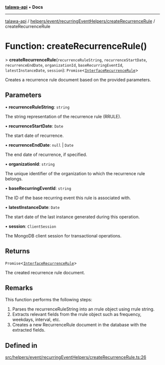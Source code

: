 [**talawa-api**](../../../../../README.md) • **Docs**

***

[talawa-api](../../../../../modules.md) / [helpers/event/recurringEventHelpers/createRecurrenceRule](../README.md) / createRecurrenceRule

# Function: createRecurrenceRule()

\> **createRecurrenceRule**(`recurrenceRuleString`, `recurrenceStartDate`, `recurrenceEndDate`, `organizationId`, `baseRecurringEventId`, `latestInstanceDate`, `session`): `Promise`\<[`InterfaceRecurrenceRule`](../../../../../models/RecurrenceRule/interfaces/InterfaceRecurrenceRule.md)\>

Creates a recurrence rule document based on the provided parameters.

## Parameters

• **recurrenceRuleString**: `string`

The string representation of the recurrence rule (RRULE).

• **recurrenceStartDate**: `Date`

The start date of recurrence.

• **recurrenceEndDate**: `null` \| `Date`

The end date of recurrence, if specified.

• **organizationId**: `string`

The unique identifier of the organization to which the recurrence rule belongs.

• **baseRecurringEventId**: `string`

The ID of the base recurring event this rule is associated with.

• **latestInstanceDate**: `Date`

The start date of the last instance generated during this operation.

• **session**: `ClientSession`

The MongoDB client session for transactional operations.

## Returns

`Promise`\<[`InterfaceRecurrenceRule`](../../../../../models/RecurrenceRule/interfaces/InterfaceRecurrenceRule.md)\>

The created recurrence rule document.

## Remarks

This function performs the following steps:
1. Parses the recurrenceRuleString into an rrule object using rrule string.
2. Extracts relevant fields from the rrule object such as frequency, weekdays, interval, etc.
3. Creates a new RecurrenceRule document in the database with the extracted fields.

## Defined in

[src/helpers/event/recurringEventHelpers/createRecurrenceRule.ts:26](https://github.com/PalisadoesFoundation/talawa-api/blob/67d017fd9312183a6b2bae1b160bc814f56ab5c2/src/helpers/event/recurringEventHelpers/createRecurrenceRule.ts#L26)
